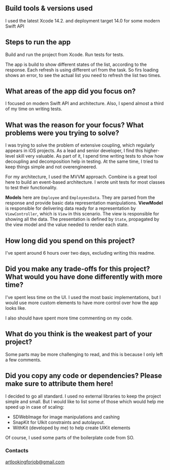 ## Build tools & versions used
I used the latest Xcode 14.2.
and deployment target 14.0 for some modern Swift API

## Steps to run the app
Build and run the project from Xcode.
Run tests for tests.

The app is build to show different states of the list, according to the response. Each refresh is using different url from the task. So firs loading shows an error, to see the actual list you need to refresh the list two times.

## What areas of the app did you focus on?
I focused on modern Swift API and architecture. Also, I spend almost a third of my time on writing tests.

## What was the reason for your focus? What problems were you trying to solve?
I was trying to solve the problem of extensive coupling, which regularly appears in iOS projects. As a lead and senior developer, I find this higher-level skill very valuable. As part of it, I spend time writing tests to show how decoupling and decomposition help in testing. At the same time, I tried to keep things simple and not overengineered.

For my architecture, I used the MVVM approach. Combine is a great tool here to build an event-based architecture. 
I wrote unit tests for most classes to test their functionality.

**Models** here are `Employee` and `EmployeesData`. They are parsed from the response and provide basic data representation manipulations.
**ViewModel** is responsible for delivering data ready for a representation by `ViewController`, which is `View` in this scenario. The view is responsible for showing all the data. The presentation is defined by `State`, propagated by the view model and the value needed to render each state.

## How long did you spend on this project?
I've spent around 6 hours over two days, excluding writing this readme.

## Did you make any trade-offs for this project? What would you have done differently with more time?
I've spent less time on the UI. I used the most basic implementations, but I would use more custom elements to have more control over how the app looks like.

I also should have spent more time commenting on my code.

## What do you think is the weakest part of your project?
Some parts may be more challenging to read, and this is because I only left a few comments.

## Did you copy any code or dependencies? Please make sure to attribute them here!
I decided to go all standard. I used no external libraries to keep the project simple and small. But I would like to list some of those which would help me speed up in case of scaling:
- SDWebImage for image manipulations and cashing
- SnapKit for UIkit constraints and autolayout.
- WithKit (developed by me) to help create UIKit elements

Of course, I used some parts of the boilerplate code from SO.

### Contacts

artlookingforjob@gmail.com
